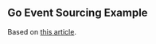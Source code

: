 ## Go Event Sourcing Example

Based on [this article](http://martinfowler.com/eaaDev/EventSourcing.html).
